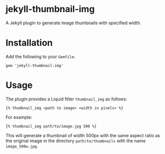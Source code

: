 # jekyll-thumbnail-img
A Jekyll plugin to generate image thumbnails with specified width.

# Installation
Add the following to your `Gemfile`:
```
gem 'jekyll-thumbnail-img'
```

# Usage
The plugin provides a Liquid filter `thumbnail_img` as follows:
```
{% thumbnail_img <path to image> <width in pixels> %}
```
For example:
```
{% thumbnail_img path/to/image.jpg 500 %}
```
This will generate a thumbnail of width 500px with the same aspect ratio as the original image in the directory `path/to/thumbnails` with the name `image_500w.jpg`.
